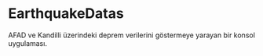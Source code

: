 # EarthquakeDatas

AFAD ve Kandilli üzerindeki deprem verilerini göstermeye yarayan bir konsol uygulaması.
